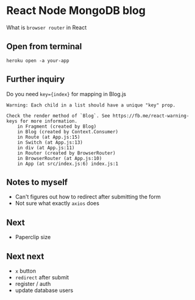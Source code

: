 # React Node MongoDB blog

What is `browser router` in React

## Open from terminal

```heroku open -a your-app```

## Further inquiry

Do you need `key={index}` for mapping in Blog.js

```
Warning: Each child in a list should have a unique "key" prop.

Check the render method of `Blog`. See https://fb.me/react-warning-keys for more information.
    in Fragment (created by Blog)
    in Blog (created by Context.Consumer)
    in Route (at App.js:15)
    in Switch (at App.js:13)
    in div (at App.js:11)
    in Router (created by BrowserRouter)
    in BrowserRouter (at App.js:10)
    in App (at src/index.js:6) index.js:1

```

## Notes to myself

- Can't figures out how to redirect after submitting the form
- Not sure what exactly `axios` does

## Next

- Paperclip size

## Next next

- `x` button
- `redirect` after submit
- register / auth
- update database users